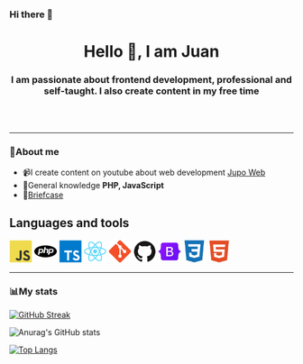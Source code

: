 ### Hi there 👋

<!--
**porras20/porras20** is a ✨ _special_ ✨ repository because its `README.md` (this file) appears on your GitHub profile.

Here are some ideas to get you started:

- 🔭 I’m currently working on ...
- 🌱 I’m currently learning ...
- 👯 I’m looking to collaborate on ...
- 🤔 I’m looking for help with ...
- 💬 Ask me about ...
- 📫 How to reach me: ...
- 😄 Pronouns: ...
- ⚡ Fun fact: ...
-->
<div id="header" align="center">
    <h1>Hello 👋, I am Juan</h1>
    <h3 align="center">I am passionate about frontend development, professional and self-taught. I also create content in my free time
    </h3>
</div>

<div id="badges" align="center">
    <a href="https://www.youtube.com/channel/UCcjZopI_Z7ZSl8molQOZbUA">
        <img src="https://img.shields.io/youtube/channel/subscribers/UCcjZopI_Z7ZSl8molQOZbUA?label=Channel&style=social" alt="">
    </a>
</div>

<div align="center">
    <img src="https://media.giphy.com/media/SSM6HdOicCahnOZ5hM/giphy.gif" alt="">
</div>

---
### 🤵About me
- 📹I create content on youtube about web development [Jupo Web](https://www.youtube.com/channel/UCcjZopI_Z7ZSl8molQOZbUA)
- 📗General knowledge **PHP, JavaScript**
- 💼[Briefcase](https://portafoliojuanjose.netlify.app/)

<div align="left">
    <h2>Languages ​​and tools</h2>
    <div>
        <img src="https://github.com/devicons/devicon/blob/master/icons/javascript/javascript-original.svg" alt="" width="40" height="40">
        <img src="https://github.com/devicons/devicon/blob/master/icons/php/php-plain.svg" alt="" width="40" height="40">
        <img src="https://github.com/devicons/devicon/blob/master/icons/typescript/typescript-plain.svg" alt="" width="40" height="40">
        <img src="https://github.com/devicons/devicon/blob/master/icons/react/react-original.svg" alt="" width="40" height="40">
        <img src="https://github.com/devicons/devicon/blob/master/icons/git/git-original.svg" alt="" width="40" height="40">
        <img src="https://github.com/devicons/devicon/blob/master/icons/github/github-original.svg" alt="" width="40" height="40">
        <img src="https://github.com/devicons/devicon/blob/master/icons/bootstrap/bootstrap-original.svg" alt="" width="40" height="40">
        <img src="https://github.com/devicons/devicon/blob/master/icons/css3/css3-plain.svg" alt="" width="40" height="40">
        <img src="https://github.com/devicons/devicon/blob/master/icons/html5/html5-plain.svg" alt="" width="40" height="40">
    </div>
</div>

---
### 📊My stats
[![GitHub Streak](http://github-readme-streak-stats.herokuapp.com?user=porras20&theme=highcontrast&hide_border=true&border_radius=4.7&mode=weekly)](https://git.io/streak-stats)

![Anurag's GitHub stats](https://github-readme-stats.vercel.app/api?username=porras20&show_icons=true&theme=tokyonight)

[![Top Langs](https://github-readme-stats.vercel.app/api/top-langs/?username=porras20&layout=compact)](https://github.com/anuraghazra/github-readme-stats)



